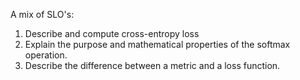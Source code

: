 A mix of SLO's:
1. Describe and compute cross-entropy loss
2. Explain the purpose and mathematical properties of the softmax operation.
3. Describe the difference between a metric and a loss function.



